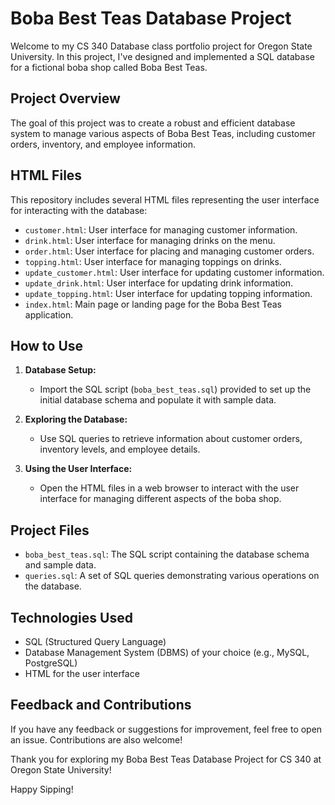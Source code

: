 # Boba Best Teas Database Project

Welcome to my CS 340 Database class portfolio project for Oregon State University. In this project, I've designed and implemented a SQL database for a fictional boba shop called Boba Best Teas.

## Project Overview

The goal of this project was to create a robust and efficient database system to manage various aspects of Boba Best Teas, including customer orders, inventory, and employee information.

## HTML Files

This repository includes several HTML files representing the user interface for interacting with the database:

- `customer.html`: User interface for managing customer information.
- `drink.html`: User interface for managing drinks on the menu.
- `order.html`: User interface for placing and managing customer orders.
- `topping.html`: User interface for managing toppings on drinks.
- `update_customer.html`: User interface for updating customer information.
- `update_drink.html`: User interface for updating drink information.
- `update_topping.html`: User interface for updating topping information.
- `index.html`: Main page or landing page for the Boba Best Teas application.

## How to Use

1. **Database Setup:**
   - Import the SQL script (`boba_best_teas.sql`) provided to set up the initial database schema and populate it with sample data.

2. **Exploring the Database:**
   - Use SQL queries to retrieve information about customer orders, inventory levels, and employee details.

3. **Using the User Interface:**
   - Open the HTML files in a web browser to interact with the user interface for managing different aspects of the boba shop.

## Project Files

- `boba_best_teas.sql`: The SQL script containing the database schema and sample data.
- `queries.sql`: A set of SQL queries demonstrating various operations on the database.

## Technologies Used

- SQL (Structured Query Language)
- Database Management System (DBMS) of your choice (e.g., MySQL, PostgreSQL)
- HTML for the user interface

## Feedback and Contributions

If you have any feedback or suggestions for improvement, feel free to open an issue. Contributions are also welcome!

Thank you for exploring my Boba Best Teas Database Project for CS 340 at Oregon State University!

Happy Sipping!
